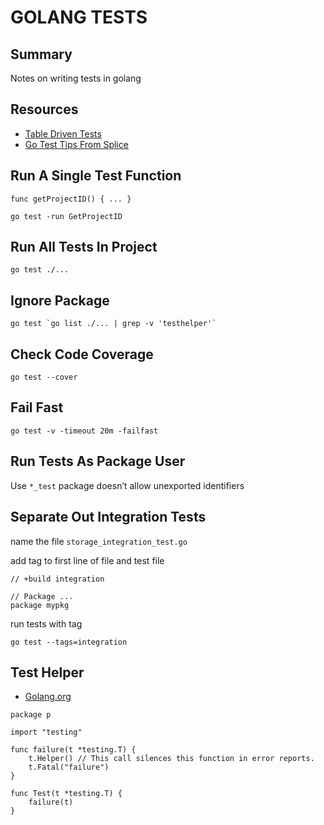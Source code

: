 # GOLANG TESTS

## Summary

Notes on writing tests in golang

## Resources

- [Table Driven Tests](https://dave.cheney.net/2019/05/07/prefer-table-driven-tests)
- [Go Test Tips From Splice](https://splice.com/blog/lesser-known-features-go-test/)

## Run A Single Test Function

```golang
func getProjectID() { ... }
```

```console
go test -run GetProjectID
```

## Run All Tests In Project

```console
go test ./...
```

## Ignore Package

```console
go test `go list ./... | grep -v 'testhelper'`
```

## Check Code Coverage

```console
go test --cover
```

## Fail Fast

```console
go test -v -timeout 20m -failfast
```

## Run Tests As Package User

Use `*_test` package doesn’t allow unexported identifiers

## Separate Out Integration Tests

name the file `storage_integration_test.go`

add tag to first line of file and test file

```golang
// +build integration

// Package ...
package mypkg
```

run tests with tag

```console
go test --tags=integration
```

## Test Helper

- [Golang.org](https://blog.golang.org/go1.9)

```golang
package p

import "testing"

func failure(t *testing.T) {
    t.Helper() // This call silences this function in error reports.
    t.Fatal("failure")
}

func Test(t *testing.T) {
    failure(t)
}
```
